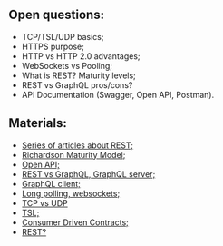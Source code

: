 ## Open questions:
- TCP/TSL/UDP basics;
- HTTPS purpose;
- HTTP vs HTTP 2.0 advantages;
- WebSockets vs Pooling;
- What is REST? Maturity levels;
- REST vs GraphQL pros/cons?
- API Documentation (Swagger, Open API, Postman).

## Materials:
- [Series of articles about REST;](https://habr.com/ru/post/483202/)
- [Richardson Maturity Model;](https://habr.com/ru/post/319984/)
- [Open API;](https://stoplight.io/openapi/)
- [REST vs GraphQL, GraphQL server;](https://www.youtube.com/watch?v=NnnvOPdstzg)
- [GraphQL client;](https://www.youtube.com/watch?v=VdoPraj0QqU)
- [Long polling, websockets;](https://medium.com/system-design-blog/long-polling-vs-websockets-vs-server-sent-events-c43ba96df7c1)
- [TCP vs UDP](https://www.diffen.com/difference/TCP_vs_UDP)
- [TSL;](https://hpbn.co/transport-layer-security-tls/)
- [Consumer Driven Contracts;](https://martinfowler.com/articles/consumerDrivenContracts.html)
- [REST?](https://habr.com/ru/post/441854/)
